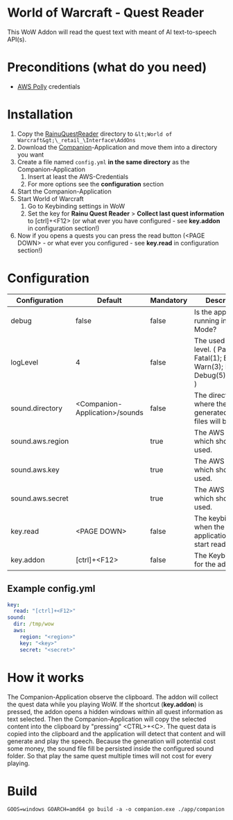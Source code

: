 # World of Warcraft - Quest Reader

This WoW Addon will read the quest text with meant of AI text-to-speech API(s).

# Preconditions (what do you need)

* [AWS Polly](https://aws.amazon.com/polly/) credentials

# Installation

1. Copy the [RainuQuestReader](./app/addon/RainuQuestReader) directory to 
    `&lt;World of Warcraft&gt;\_retail_\Interface\AddOns`
2. Download the [Companion]()-Application and move them into a directory you want 
3. Create a file named `config.yml` **in the same directory** as the Companion-Application
   1. Insert at least the AWS-Credentials
   2. For more options see the **configuration** section
4. Start the Companion-Application
5. Start World of Warcraft
   1. Go to Keybinding settings in WoW
   2. Set the key for **Rainu Quest Reader** &gt; **Collect last quest information** to [ctrl]+&lt;F12&gt; 
      (or what ever you have configured - see **key.addon** in configuration section!)
6. Now if you opens a quests you can press the read button (&lt;PAGE DOWN&gt; - or what ever you configured - see **key.read** in configuration section!)

# Configuration

| Configuration | Default | Mandatory | Description |
|---|---|---|---|
| debug | false | false | Is the application running in Debug-Mode? |
| logLevel | 4 | false | The used logging level. ( Panic(0); Fatal(1); Error(2); Warn(3); Info(4); Debug(5);Trace(6) ) |
| sound.directory | &lt;Companion-Application&gt;/sounds | false | The directory where the generated sound files will be stored. |
| sound.aws.region |  | true | The AWS region which should be used. |
| sound.aws.key |  | true | The AWS key which should be used. |
| sound.aws.secret |  | true | The AWS secret which should be used. |
| key.read | &lt;PAGE DOWN&gt; | false | The keybinding when the application should start reading. |
| key.addon | [ctrl]+&lt;F12&gt; | false | The Keybinding for the addon. |

## Example config.yml

```yaml
key:
  read: "[ctrl]+<F12>"
sound:
  dir: /tmp/wow
  aws:
    region: "<region>"
    key: "<key>"
    secret: "<secret>"
```

# How it works

The Companion-Application observe the clipboard. The addon will collect the quest data while you playing WoW. 
If the shortcut (**key.addon**) is pressed, the addon opens a hidden windows within all quest information as text selected.
Then the Companion-Application will copy the selected content into the clipboard by "pressing" &lt;CTRL&gt;+&lt;C&gt;. 
The quest data is copied into the clipboard and the application will detect that content and will generate and
play the speech. Because the generation will potential cost some money, the sound file fill be persisted inside the 
configured sound folder. So that play the same quest multiple times will not cost for every playing.

# Build

```shell
GOOS=windows GOARCH=amd64 go build -a -o companion.exe ./app/companion
```